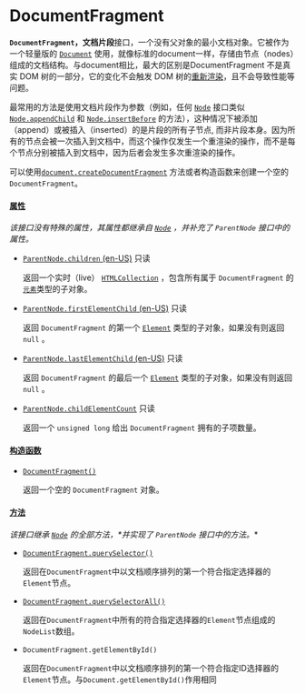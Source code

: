 # DocumentFragment

**`DocumentFragment`，文档片段**接口，一个没有父对象的最小文档对象。它被作为一个轻量版的 [`Document`](https://developer.mozilla.org/zh-CN/docs/Web/API/Document) 使用，就像标准的document一样，存储由节点（nodes）组成的文档结构。与document相比，最大的区别是DocumentFragment 不是真实 DOM 树的一部分，它的变化不会触发 DOM 树的[重新渲染](https://developer.mozilla.org/zh-CN/docs/Glossary/Reflow)，且不会导致性能等问题。 

最常用的方法是使用文档片段作为参数（例如，任何 [`Node`](https://developer.mozilla.org/zh-CN/docs/Web/API/Node) 接口类似 [`Node.appendChild`](https://developer.mozilla.org/zh-CN/docs/Web/API/Node/appendChild) 和 [`Node.insertBefore`](https://developer.mozilla.org/zh-CN/docs/Web/API/Node/insertBefore) 的方法），这种情况下被添加（append）或被插入（inserted）的是片段的所有子节点, 而非片段本身。因为所有的节点会被一次插入到文档中，而这个操作仅发生一个重渲染的操作，而不是每个节点分别被插入到文档中，因为后者会发生多次重渲染的操作。

可以使用[`document.createDocumentFragment`](https://developer.mozilla.org/zh-CN/docs/Web/API/Document/createDocumentFragment) 方法或者构造函数来创建一个空的 `DocumentFragment`。

#### [属性](https://developer.mozilla.org/zh-CN/docs/Web/API/DocumentFragment#specification)

*该接口没有特殊的属性，其属性都继承自 [`Node`](https://developer.mozilla.org/zh-CN/docs/Web/API/Node) ，并补充了 `ParentNode` 接口中的属性。*

- [`ParentNode.children` (en-US)](https://developer.mozilla.org/en-US/docs/Web/API/Element/children) 只读

  返回一个实时（live） [`HTMLCollection`](https://developer.mozilla.org/zh-CN/docs/Web/API/HTMLCollection) ，包含所有属于 `DocumentFragment` 的[`元素`](https://developer.mozilla.org/zh-CN/docs/Web/API/Element)类型的子对象。

- [`ParentNode.firstElementChild` (en-US)](https://developer.mozilla.org/en-US/docs/Web/API/Element/firstElementChild) 只读

  返回 `DocumentFragment` 的第一个 [`Element`](https://developer.mozilla.org/zh-CN/docs/Web/API/Element) 类型的子对象，如果没有则返回 `null` 。

- [`ParentNode.lastElementChild` (en-US)](https://developer.mozilla.org/en-US/docs/Web/API/Element/lastElementChild) 只读

  返回 `DocumentFragment` 的最后一个 [`Element`](https://developer.mozilla.org/zh-CN/docs/Web/API/Element) 类型的子对象，如果没有则返回 `null` 。

- [`ParentNode.childElementCount`](https://developer.mozilla.org/zh-CN/docs/Web/API/Element/childElementCount) 只读

  返回一个 `unsigned long` 给出 `DocumentFragment` 拥有的子项数量。

#### [构造函数](https://developer.mozilla.org/zh-CN/docs/Web/API/DocumentFragment#构造函数)

- [`DocumentFragment()`](https://developer.mozilla.org/zh-CN/docs/Web/API/DocumentFragment/DocumentFragment) 

  返回一个空的 `DocumentFragment` 对象。

#### [方法](https://developer.mozilla.org/zh-CN/docs/Web/API/DocumentFragment#方法)

*该接口继承 [`Node`](https://developer.mozilla.org/zh-CN/docs/Web/API/Node) 的全部方法，\*并实现了 `ParentNode` 接口中的方法。**

- [`DocumentFragment.querySelector()`](https://developer.mozilla.org/zh-CN/docs/Web/API/DocumentFragment/querySelector)

  返回在`DocumentFragment`中以文档顺序排列的第一个符合指定选择器的`Element`节点。

- [`DocumentFragment.querySelectorAll()`](https://developer.mozilla.org/zh-CN/docs/Web/API/DocumentFragment/querySelectorAll)

  返回在`DocumentFragment`中所有的符合指定选择器的`Element`节点组成的`NodeList`数组。

- `DocumentFragment.getElementById()`

  返回在`DocumentFragment`中以文档顺序排列的第一个符合指定ID选择器的`Element`节点。与`Document.getElementById()`作用相同